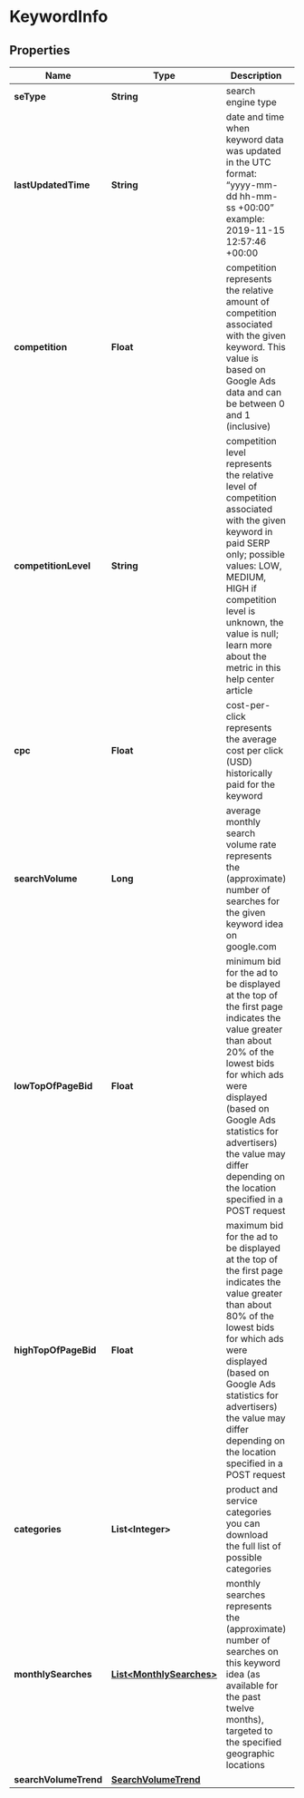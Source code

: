 

# KeywordInfo


## Properties

| Name | Type | Description | Notes |
|------------ | ------------- | ------------- | -------------|
|**seType** | **String** | search engine type |  [optional] |
|**lastUpdatedTime** | **String** | date and time when keyword data was updated in the UTC format: “yyyy-mm-dd hh-mm-ss +00:00” example: 2019-11-15 12:57:46 +00:00 |  [optional] |
|**competition** | **Float** | competition represents the relative amount of competition associated with the given keyword. This value is based on Google Ads data and can be between 0 and 1 (inclusive) |  [optional] |
|**competitionLevel** | **String** | competition level represents the relative level of competition associated with the given keyword in paid SERP only; possible values: LOW, MEDIUM, HIGH if competition level is unknown, the value is null; learn more about the metric in this help center article |  [optional] |
|**cpc** | **Float** | cost-per-click represents the average cost per click (USD) historically paid for the keyword |  [optional] |
|**searchVolume** | **Long** | average monthly search volume rate represents the (approximate) number of searches for the given keyword idea on google.com |  [optional] |
|**lowTopOfPageBid** | **Float** | minimum bid for the ad to be displayed at the top of the first page indicates the value greater than about 20% of the lowest bids for which ads were displayed (based on Google Ads statistics for advertisers) the value may differ depending on the location specified in a POST request |  [optional] |
|**highTopOfPageBid** | **Float** | maximum bid for the ad to be displayed at the top of the first page indicates the value greater than about 80% of the lowest bids for which ads were displayed (based on Google Ads statistics for advertisers) the value may differ depending on the location specified in a POST request |  [optional] |
|**categories** | **List&lt;Integer&gt;** | product and service categories you can download the full list of possible categories |  [optional] |
|**monthlySearches** | [**List&lt;MonthlySearches&gt;**](MonthlySearches.md) | monthly searches represents the (approximate) number of searches on this keyword idea (as available for the past twelve months), targeted to the specified geographic locations |  [optional] |
|**searchVolumeTrend** | [**SearchVolumeTrend**](SearchVolumeTrend.md) |  |  [optional] |



